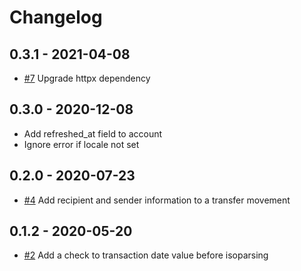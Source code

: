 
# Changelog

## 0.3.1 - 2021-04-08

* [#7](https://github.com/fintoc-com/fintoc-python/pull/7) Upgrade httpx dependency

## 0.3.0 - 2020-12-08

* Add refreshed_at field to account
* Ignore error if locale not set

## 0.2.0 - 2020-07-23

* [#4](https://github.com/fintoc-com/fintoc-python/pull/4) Add recipient and sender information to a transfer movement

## 0.1.2 - 2020-05-20

* [#2](https://github.com/fintoc-com/fintoc-python/pull/2) Add a check to transaction date value before isoparsing
